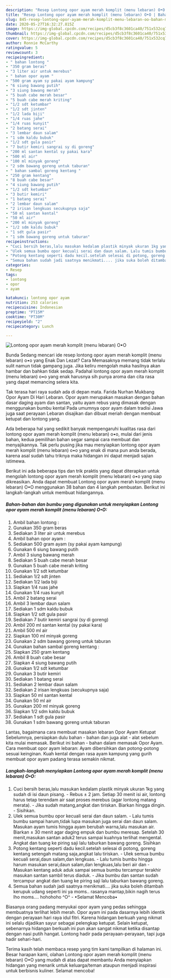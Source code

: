 ```yaml
---
description: "Resep Lontong opor ayam merah komplit (menu lebaran) O•O | Bahan Membuat Lontong opor ayam merah komplit (menu lebaran) O•O Yang Enak dan Simpel"
title: "Resep Lontong opor ayam merah komplit (menu lebaran) O•O | Bahan Membuat Lontong opor ayam merah komplit (menu lebaran) O•O Yang Enak dan Simpel"
slug: 845-resep-lontong-opor-ayam-merah-komplit-menu-lebaran-oo-bahan-membuat-lontong-opor-ayam-merah-komplit-menu-lebaran-oo-yang-enak-dan-simpel
date: 2020-05-27T16:32:27.815Z
image: https://img-global.cpcdn.com/recipes/d5cb3f8c3601ca40/751x532cq70/lontong-opor-ayam-merah-komplit-menu-lebaran-o•o-foto-resep-utama.jpg
thumbnail: https://img-global.cpcdn.com/recipes/d5cb3f8c3601ca40/751x532cq70/lontong-opor-ayam-merah-komplit-menu-lebaran-o•o-foto-resep-utama.jpg
cover: https://img-global.cpcdn.com/recipes/d5cb3f8c3601ca40/751x532cq70/lontong-opor-ayam-merah-komplit-menu-lebaran-o•o-foto-resep-utama.jpg
author: Ronnie McCarthy
ratingvalue: 5
reviewcount: 3
recipeingredient:
- " bahan lontong "
- "350 gram beras"
- "3 liter air untuk merebus"
- " bahan opor ayam "
- "500 gram ayam sy pakai ayam kampung"
- "6 siung bawang putih"
- "3 siung bawang merah"
- "5 buah cabe merah besar"
- "5 buah cabe merah kriting"
- "1/2 sdt ketumbar"
- "1/2 sdt jinten"
- "1/2 lada biji"
- "1/4 ruas jahe"
- "1/4 ruas kunyit"
- "2 batang serai"
- "3 lembar daun salam"
- "1 sdm kaldu bubuk"
- "1/2 sdt gula pasir"
- "7 butir kemiri sangrai sy di goreng"
- "200 ml santan kental sy pakai kara"
- "500 ml air"
- "100 ml minyak goreng"
- "2 sdm bawang goreng untuk taburan"
- " bahan sambal goreng kentang "
- "250 gram kentang"
- "8 buah cabe besar"
- "4 siung bawang putih"
- "1/2 sdt ketumbar"
- "3 butir kemiri"
- "1 batang serai"
- "2 lembar daun salam"
- "2 irisan lengkuas secukupnya saja"
- "50 ml santan kental"
- "50 ml air"
- "200 ml minyak goreng"
- "1/2 sdm kaldu bubuk"
- "1 sdt gula pasir"
- "1 sdm bawang goreng untuk taburan"
recipeinstructions:
- "Cuci bersih beras,lalu masukan kedalam plastik minyak ukuran 1kg yang sudah di isi daun pisang. Rebus ± 2 jam. Setiap 30 menit isi air, lontong harus tetap terendam air saat proses merebus (agar lontong matang merata). Jika sudah matang,angkat dan tiriskan. Biarkan hingga dingin. Sisihkan."
- "Ulek semua bumbu opor kecuali serai dan daun salam. Lalu tumis bumbu sampai harum,tidak lupa masukan juga serai dan daun salam. Masukan ayam tumis hingga ayam berubah warna,lalu masukan air. Biarkan ± 30 menit agar daging empuk dan bumbu meresap. Setelah 30 menit,masukan santan aduk2 terus sampai kuahnya terlihat mengental. Angkat dan tuang ke piring saji lalu taburkan bawang goreng. Sisihkan"
- "Potong kentang seperti dadu kecil.setelah selesai di potong, goreng kentang setengah matang saja,angkat lalu tiriskan. Ulek semua bumbu kecuali serai,daun salam,dan lengkuas. Lalu tumis bumbu hingga harum masukan serai,daun salam,dan lengkuas,lalu beri air dan Masukan kentang aduk aduk sampai semua bumbu tercampur terakhir masukan santan sambil terus diaduk. Jika bumbu dan santan sudah tercampur angkat dan tuang ke piring saji lalu taburkan bawang goreng."
- "Semua bahan sudah jadi saatnya menikmati.... jika suka boleh ditambah kerupuk udang seperti ini ya moms.. rasanya mantap,bikin nagih terus lho moms.... hohohoho ^O^ •Selamat Mencoba•"
categories:
- Resep
tags:
- lontong
- opor
- ayam

katakunci: lontong opor ayam 
nutrition: 253 calories
recipecuisine: Indonesian
preptime: "PT15M"
cooktime: "PT30M"
recipeyield: "2"
recipecategory: Lunch

---
```



![Lontong opor ayam merah komplit (menu lebaran) O•O](https://img-global.cpcdn.com/recipes/d5cb3f8c3601ca40/751x532cq70/lontong-opor-ayam-merah-komplit-menu-lebaran-o•o-foto-resep-utama.jpg)

Bunda Sedang mencari ide resep lontong opor ayam merah komplit (menu lebaran) o•o yang Enak Dan Lezat? Cara Memasaknya memang tidak terlalu sulit namun tidak gampang juga. Jika keliru mengolah maka hasilnya akan hambar dan bahkan tidak sedap. Padahal lontong opor ayam merah komplit (menu lebaran) o•o yang enak harusnya sih punya aroma dan cita rasa yang dapat memancing selera kita.

Tak terasa hari raya sudah ada di depan mata. Farida Nurhan Mukbang Opor Ayam Di Hari Lebaran. Opor ayam merupakan masakan dengan bahan dasar daging ayam dan santan, yaitu ayam rebus yang dimasak dengan menggunakan bumbu kental Pada umumnya opor ayam dalam tradisi Jawa juga saat perayaan Lebaran disajikan dan dibuat meriah dengan membuat ketupat dan lontong yang.

Ada beberapa hal yang sedikit banyak mempengaruhi kualitas rasa dari lontong opor ayam merah komplit (menu lebaran) o•o, mulai dari jenis bahan, kedua pemilihan bahan segar sampai cara membuat dan menyajikannya. Tak perlu pusing jika mau menyiapkan lontong opor ayam merah komplit (menu lebaran) o•o yang enak di mana pun anda berada, karena asal sudah tahu triknya maka hidangan ini dapat menjadi sajian istimewa.


Berikut ini ada beberapa tips dan trik praktis yang dapat diterapkan untuk mengolah lontong opor ayam merah komplit (menu lebaran) o•o yang siap dikreasikan. Anda dapat membuat Lontong opor ayam merah komplit (menu lebaran) O•O menggunakan 38 bahan dan 4 langkah pembuatan. Berikut ini langkah-langkah untuk membuat hidangannya.

<!--inarticleads1-->

##### Bahan-bahan dan bumbu yang digunakan untuk menyiapkan Lontong opor ayam merah komplit (menu lebaran) O•O:

1. Ambil  bahan lontong :
1. Gunakan 350 gram beras
1. Sediakan 3 liter air untuk merebus
1. Ambil  bahan opor ayam :
1. Sediakan 500 gram ayam (sy pakai ayam kampung)
1. Gunakan 6 siung bawang putih
1. Ambil 3 siung bawang merah
1. Sediakan 5 buah cabe merah besar
1. Gunakan 5 buah cabe merah kriting
1. Gunakan 1/2 sdt ketumbar
1. Sediakan 1/2 sdt jinten
1. Sediakan 1/2 lada biji
1. Siapkan 1/4 ruas jahe
1. Gunakan 1/4 ruas kunyit
1. Ambil 2 batang serai
1. Ambil 3 lembar daun salam
1. Sediakan 1 sdm kaldu bubuk
1. Siapkan 1/2 sdt gula pasir
1. Sediakan 7 butir kemiri sangrai (sy di goreng)
1. Ambil 200 ml santan kental (sy pakai kara)
1. Ambil 500 ml air
1. Siapkan 100 ml minyak goreng
1. Gunakan 2 sdm bawang goreng untuk taburan
1. Gunakan  bahan sambal goreng kentang :
1. Siapkan 250 gram kentang
1. Ambil 8 buah cabe besar
1. Siapkan 4 siung bawang putih
1. Gunakan 1/2 sdt ketumbar
1. Gunakan 3 butir kemiri
1. Sediakan 1 batang serai
1. Sediakan 2 lembar daun salam
1. Sediakan 2 irisan lengkuas (secukupnya saja)
1. Siapkan 50 ml santan kental
1. Gunakan 50 ml air
1. Gunakan 200 ml minyak goreng
1. Siapkan 1/2 sdm kaldu bubuk
1. Sediakan 1 sdt gula pasir
1. Gunakan 1 sdm bawang goreng untuk taburan


Lantas, bagaimana cara membuat masakan lebaran Opor Ayam Ketupat Sebelumnya, persiapkan dulu bahan - bahan dan juga alat - alat sebelum kita mulai memasak. Berikut ini bahan - bahan dalam memasak Opor Ayam. Cara membuat opor ayam lebaran: Ayam dibersihkan dan potong-potong sesuai keinginan. Kuah kental dengan rasa ayam kampung yang gurih membuat opor ayam padang terasa semakin nikmat. 

<!--inarticleads2-->

##### Langkah-langkah menyiapkan Lontong opor ayam merah komplit (menu lebaran) O•O:

1. Cuci bersih beras,lalu masukan kedalam plastik minyak ukuran 1kg yang sudah di isi daun pisang. - Rebus ± 2 jam. Setiap 30 menit isi air, lontong harus tetap terendam air saat proses merebus (agar lontong matang merata). - Jika sudah matang,angkat dan tiriskan. Biarkan hingga dingin. - Sisihkan.
1. Ulek semua bumbu opor kecuali serai dan daun salam. - Lalu tumis bumbu sampai harum,tidak lupa masukan juga serai dan daun salam. Masukan ayam tumis hingga ayam berubah warna,lalu masukan air. Biarkan ± 30 menit agar daging empuk dan bumbu meresap. Setelah 30 menit,masukan santan aduk2 terus sampai kuahnya terlihat mengental. Angkat dan tuang ke piring saji lalu taburkan bawang goreng. Sisihkan
1. Potong kentang seperti dadu kecil.setelah selesai di potong, goreng kentang setengah matang saja,angkat lalu tiriskan. - Ulek semua bumbu kecuali serai,daun salam,dan lengkuas. - Lalu tumis bumbu hingga harum masukan serai,daun salam,dan lengkuas,lalu beri air dan - Masukan kentang aduk aduk sampai semua bumbu tercampur terakhir masukan santan sambil terus diaduk. - Jika bumbu dan santan sudah tercampur angkat dan tuang ke piring saji lalu taburkan bawang goreng.
1. Semua bahan sudah jadi saatnya menikmati.... jika suka boleh ditambah kerupuk udang seperti ini ya moms.. rasanya mantap,bikin nagih terus lho moms.... hohohoho ^O^ - •Selamat Mencoba•


Biasanya orang padang menyukai opor ayam yang pedas sehingga membuatnya terlihat lebih merah. Opor ayam ini pada dasarnya lebih identik dengan perayaan hari raya idul fitri. Karena hidangan berkuah yang nikmat ini selalu dijadikan sayur sebagai pelengkap ketupat. Selain ketupat, sebenarnya hidangan berkuah ini pun akan sangat nikmat ketika disantap dengan nasi putih hangat. Lontong hadir pada perayaan-perayaan, tapi juga hadir sehari-hari. 

Terima kasih telah membaca resep yang tim kami tampilkan di halaman ini. Besar harapan kami, olahan Lontong opor ayam merah komplit (menu lebaran) O•O yang mudah di atas dapat membantu Anda menyiapkan hidangan yang menarik untuk keluarga/teman ataupun menjadi inspirasi untuk berbisnis kuliner. Selamat mencoba!
